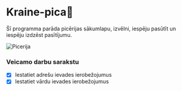 # Kraine-pica:pizza:

Šī programma parāda picērijas sākumlapu, izvēlni, iespēju pasūtīt un iespēju izdzēst pasītījumu.

![Picerija](https://user-images.githubusercontent.com/129928522/231426372-ded51b75-f8a8-4794-b5c4-0383f85900ec.png)

### Veicamo darbu sarakstu
- [x] Iestatiet adrešu ievades ierobežojumus
- [x] Iestatiet vārdu ievades ierobežojumus
